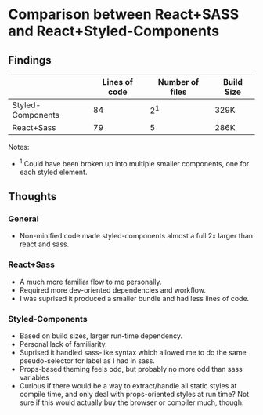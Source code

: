 # Comparison between React+SASS and React+Styled-Components

## Findings

|                    | Lines of code | Number of files | Build Size  |
| ------------------ | ------------- | --------------- |------------ |
| Styled-Components  | 84            | 2<sup>1</sup>   | 329K        |
| React+Sass         | 79            | 5               | 286K        |

Notes:

 - <sup>1</sup> Could have been broken up into multiple smaller components, one for each styled element.


## Thoughts

### General

 - Non-minified code made styled-components almost a full 2x larger than react and sass.

### React+Sass

 - A much more familiar flow to me personally.
 - Required more dev-oriented dependencies and workflow.
 - I was suprised it produced a smaller bundle and had less lines of code.


### Styled-Components

 - Based on build sizes, larger run-time dependency.
 - Personal lack of familiarity.
 - Suprised it handled sass-like syntax which allowed me to do the same pseudo-selector for label as I had in sass.
 - Props-based theming feels odd, but probably no more odd than sass variables
 - Curious if there would be a way to extract/handle all static styles at compile time, and only deal with props-oriented styles at run time? Not sure if this would actually buy the browser or compiler much, though.
